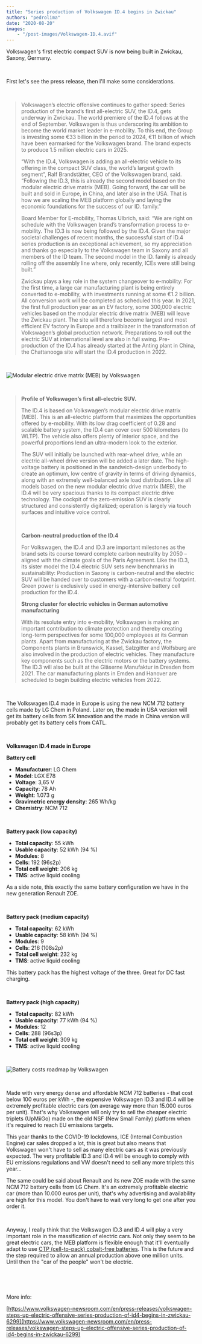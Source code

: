 ```yaml
---
title: "Series production of Volkswagen ID.4 begins in Zwickau"
authors: "pedrolima"
date: "2020-08-20"
images: 
    - "/post-images/Volkswagen-ID.4.avif"
---
```


Volkswagen's first electric compact SUV is now being built in Zwickau, Saxony, Germany.

 

First let's see the press release, then I'll make some considerations.

 

> Volkswagen’s electric offensive continues to gather speed: Series production of the brand’s first all-electric SUV, the ID.4, gets underway in Zwickau. The world premiere of the ID.4 follows at the end of September. Volkswagen is thus underscoring its ambition to become the world market leader in e-mobility. To this end, the Group is investing some €33 billion in the period to 2024, €11 billion of which have been earmarked for the Volkswagen brand. The brand expects to produce 1.5 million electric cars in 2025.
> 
> “With the ID.4, Volkswagen is adding an all-electric vehicle to its offering in the compact SUV class, the world’s largest growth segment”, Ralf Brandstätter, CEO of the Volkswagen brand, said. “Following the ID.3, this is already the second model based on the modular electric drive matrix (MEB). Going forward, the car will be built and sold in Europe, in China, and later also in the USA. That is how we are scaling the MEB platform globally and laying the economic foundations for the success of our ID. family.”
> 
> Board Member for E-mobility, Thomas Ulbrich, said: “We are right on schedule with the Volkswagen brand’s transformation process to e-mobility. The ID.3 is now being followed by the ID.4. Given the major societal challenges of recent months, the successful start of ID.4 series production is an exceptional achievement, so my appreciation and thanks go especially to the Volkswagen team in Saxony and all members of the ID team. The second model in the ID. family is already rolling off the assembly line where, only recently, ICEs were still being built.”
> 
> Zwickau plays a key role in the system changeover to e-mobility: For the first time, a large car manufacturing plant is being entirely converted to e-mobility, with investments running at some €1.2 billion. All conversion work will be completed as scheduled this year. In 2021, the first full production year as an EV factory, some 300,000 electric vehicles based on the modular electric drive matrix (MEB) will leave the Zwickau plant. The site will therefore become largest and most efficient EV factory in Europe and a trailblazer in the transformation of Volkswagen’s global production network. Preparations to roll out the electric SUV at international level are also in full swing. Pre-production of the ID.4 has already started at the Anting plant in China, the Chattanooga site will start the ID.4 production in 2022.

 

![Modular electric drive matrix (MEB) by Volkswagen](post-images/Modular-electric-drive-matrix-MEB-by-Volkswagen.avif)

 

> **Profile of Volkswagen’s first all-electric SUV.**
> 
> The ID.4 is based on Volkswagen’s modular electric drive matrix (MEB). This is an all-electric platform that maximizes the opportunities offered by e-mobility. With its low drag coefficient of 0.28 and scalable battery system, the ID.4 can cover over 500 kilometers (to WLTP). The vehicle also offers plenty of interior space, and the powerful proportions lend an ultra-modern look to the exterior.
> 
> The SUV will initially be launched with rear-wheel drive, while an electric all-wheel drive version will be added a later date. The high-voltage battery is positioned in the sandwich-design underbody to create an optimum, low centre of gravity in terms of driving dynamics, along with an extremely well-balanced axle load distribution. Like all models based on the new modular electric drive matrix (MEB), the ID.4 will be very spacious thanks to its compact electric drive technology. The cockpit of the zero-emission SUV is clearly structured and consistently digitalized; operation is largely via touch surfaces and intuitive voice control.
> 
>  
> 
> **Carbon-neutral production of the ID.4**
> 
> For Volkswagen, the ID.4 and ID.3 are important milestones as the brand sets its course toward complete carbon neutrality by 2050 – aligned with the climate goals of the Paris Agreement. Like the ID.3, its sister model the ID.4 electric SUV sets new benchmarks in sustainability: Production in Saxony is carbon-neutral and the electric SUV will be handed over to customers with a carbon-neutral footprint. Green power is exclusively used in energy-intensive battery cell production for the ID.4.
> 
> **Strong cluster for electric vehicles in German automotive manufacturing**
> 
> With its resolute entry into e-mobility, Volkswagen is making an important contribution to climate protection and thereby creating long-term perspectives for some 100,000 employees at its German plants. Apart from manufacturing at the Zwickau factory, the Components plants in Brunswick, Kassel, Salzgitter and Wolfsburg are also involved in the production of electric vehicles. They manufacture key components such as the electric motors or the battery systems. The ID.3 will also be built at the Gläserne Manufaktur in Dresden from 2021. The car manufacturing plants in Emden and Hanover are scheduled to begin building electric vehicles from 2022.

 

The Volkswagen ID.4 made in Europe is using the new NCM 712 battery cells made by LG Chem in Poland. Later on, the made in USA version will get its battery cells from SK Innovation and the made in China version will probably get its battery cells from CATL.

 

**Volkswagen ID.4 made in Europe**

**Battery cell**

- **Manufacturer**: LG Chem
- **Model**: LGX E78
- **Voltage**: 3,65 V
- **Capacity**: 78 Ah
- **Weight**: 1.073 g
- **Gravimetric energy density**: 265 Wh/kg
- **Chemistry**: NCM 712

 

**Battery pack (low capacity)**

- **Total capacity**: 55 kWh
- **Usable capacity**: 52 kWh (94 %)
- **Modules**: 8
- **Cells**: 192 (96s2p)
- **Total cell weight**: 206 kg
- **TMS**: active liquid cooling

As a side note, this exactly the same battery configuration we have in the new generation Renault ZOE.

 

**Battery pack (medium capacity)**

- **Total capacity**: 62 kWh
- **Usable capacity**: 58 kWh (94 %)
- **Modules**: 9
- **Cells**: 216 (108s2p)
- **Total cell weight**: 232 kg
- **TMS**: active liquid cooling

This battery pack has the highest voltage of the three. Great for DC fast charging.

 

**Battery pack (high capacity)**

- **Total capacity**: 82 kWh
- **Usable capacity**: 77 kWh (94 %)
- **Modules**: 12
- **Cells**: 288 (96s3p)
- **Total cell weight**: 309 kg
- **TMS**: active liquid cooling

 

![Battery costs roadmap by Volkswagen](post-images/battery-costs-roadmap-by-volkswagen.avif)

 

Made with very energy dense and affordable NCM 712 batteries - that cost below 100 euros per kWh -, the expensive Volkswagen ID.3 and ID.4 will be extremely profitable electric cars (on average way more than 15.000 euros per unit). That's why Volkswagen will only try to sell the cheaper electric triplets (UpMiiGo) made on the old NSF (New Small Family) platform when it's required to reach EU emissions targets.

This year thanks to the COVID-19 lockdowns, ICE (Internal Combustion Engine) car sales dropped a lot, this is great but also means that Volkswagen won't have to sell as many electric cars as it was previously expected. The very profitable ID.3 and ID.4 will be enough to comply with EU emissions regulations and VW doesn't need to sell any more triplets this year...

The same could be said about Renault and its new ZOE made with the same NCM 712 battery cells from LG Chem. It's an extremely profitable electric car (more than 10.000 euros per unit), that's why advertising and availability are high for this model. You don't have to wait very long to get one after you order it.

 

Anyway, I really think that the Volkswagen ID.3 and ID.4 will play a very important role in the massification of electric cars. Not only they seem to be great electric cars, the MEB platform is flexible enough that it'll eventually adapt to use [CTP (cell-to-pack) cobalt-free batteries](/2020/04/12/simple-solution-for-safer-cheaper-more-energy-dense-batteries/). This is the future and the step required to allow an annual production above one million units. Until then the "car of the people" won't be electric.

 

 

More info:

[https://www.volkswagen-newsroom.com/en/press-releases/volkswagen-steps-up-electric-offensive-series-production-of-id4-begins-in-zwickau-6299](https://www.volkswagen-newsroom.com/en/press-releases/volkswagen-steps-up-electric-offensive-series-production-of-id4-begins-in-zwickau-6299)
